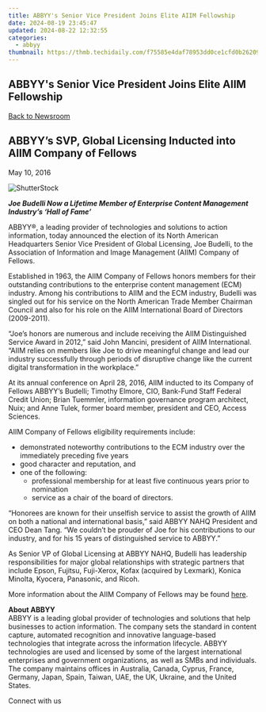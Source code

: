 ```yaml
---
title: ABBYY's Senior Vice President Joins Elite AIIM Fellowship
date: 2024-08-19 23:45:47
updated: 2024-08-22 12:32:55
categories:
  - abbyy
thumbnail: https://thmb.techidaily.com/f75585e4daf78953dd0ce1cfd0b26209fab1e9c588003fe7de564148a8e3e23c.jpg
---
```


## ABBYY's Senior Vice President Joins Elite AIIM Fellowship

[Back to Newsroom](https://tools.techidaily.com/abbyy/products/)

## ABBYY’s SVP, Global Licensing Inducted into AIIM Company of Fellows

May 10, 2016

![ShutterStock](https://content.abbyy.com/-/media/project/abbyy/abbyy/branchtemplates/shutterstock_1272462163_1296-x-729.jpg?h=729&iar=0&w=1296)

**_Joe Budelli Now a Lifetime Member of Enterprise Content Management Industry’s ‘Hall of Fame’_**

ABBYY®, a leading provider of technologies and solutions to action information, today announced the election of its North American Headquarters Senior Vice President of Global Licensing, Joe Budelli, to the Association of Information and Image Management (AIIM) Company of Fellows.

Established in 1963, the AIIM Company of Fellows honors members for their outstanding contributions to the enterprise content management (ECM) industry. Among his contributions to AIIM and the ECM industry, Budelli was singled out for his service on the North American Trade Member Chairman Council and also for his role on the AIIM International Board of Directors (2009-2011).

“Joe’s honors are numerous and include receiving the AIIM Distinguished Service Award in 2012,” said John Mancini, president of AIIM International. “AIIM relies on members like Joe to drive meaningful change and lead our industry successfully through periods of disruptive change like the current digital transformation in the workplace.”

At its annual conference on April 28, 2016, AIIM inducted to its Company of Fellows ABBYY’s Budelli; Timothy Elmore, CIO, Bank-Fund Staff Federal Credit Union; Brian Tuemmler, information governance program architect, Nuix; and Anne Tulek, former board member, president and CEO, Access Sciences.

AIIM Company of Fellows eligibility requirements include:

* demonstrated noteworthy contributions to the ECM industry over the immediately preceding five years
* good character and reputation, and
* one of the following:
   * professional membership for at least five continuous years prior to nomination
   * service as a chair of the board of directors.

“Honorees are known for their unselfish service to assist the growth of AIIM on both a national and international basis,” said ABBYY NAHQ President and CEO Dean Tang. “We couldn’t be prouder of Joe for his contributions to our industry, and for his 15 years of distinguished service to ABBYY.”

As Senior VP of Global Licensing at ABBYY NAHQ, Budelli has leadership responsibilities for major global relationships with strategic partners that include Epson, Fujitsu, Fuji-Xerox, Kofax (acquired by Lexmark), Konica Minolta, Kyocera, Panasonic, and Ricoh.

More information about the AIIM Company of Fellows may be found [here](http://www.aiim.org/About/News/AIIM-Awards-2016).

**About ABBYY**  
 ABBYY is a leading global provider of technologies and solutions that help businesses to action information. The company sets the standard in content capture, automated recognition and innovative language-based technologies that integrate across the information lifecycle. ABBYY technologies are used and licensed by some of the largest international enterprises and government organizations, as well as SMBs and individuals. The company maintains offices in Australia, Canada, Cyprus, France, Germany, Japan, Spain, Taiwan, UAE, the UK, Ukraine, and the United States.

  
Connect with us

<ins class="adsbygoogle"
     style="display:block"
     data-ad-format="autorelaxed"
     data-ad-client="ca-pub-7571918770474297"
     data-ad-slot="1223367746"></ins>



<ins class="adsbygoogle"
     style="display:block"
     data-ad-client="ca-pub-7571918770474297"
     data-ad-slot="8358498916"
     data-ad-format="auto"
     data-full-width-responsive="true"></ins>
